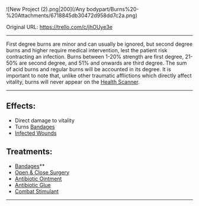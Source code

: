 ![New Project (2).png\|200](/Any bodypart/Burns%20-%20Attachments/6718845db30472d958dd7c2a.png)

Original URL: https://trello.com/c/jhOUye3e

---

First degree burns are minor and can usually be ignored, but second degree burns and higher require medical intervention, lest the patient risk contracting an infection. Burns between 1-20% strength are first degree, 21-50% are second degree, and 51% and onwards are third degree. The sum of acid burns and regular burns will be accounted in its degree. It is important to note that, unlike other traumatic afflictions which directly affect vitality, burns will never appear on the [Health Scanner](../Items/Health%20Scanner.md).

---

## Effects:

- Direct damage to vitality
- Turns [Bandages](../Items/Bandages.md)
- [Infected Wounds](Infected%20Wounds.md)

## Treatments:

- [Bandages](../Items/Bandages.md)**
- [Open & Close Surgery](../Procedures/Open%20&%20Close%20Surgery.md)
- [Antibiotic Ointment](../Items/Antibiotic%20Ointment.md)
- [Antibiotic Glue](../Items/Antibiotic%20Glue.md)
- [Combat Stimulant](../Items/Combat%20Stimulant.md)

---

